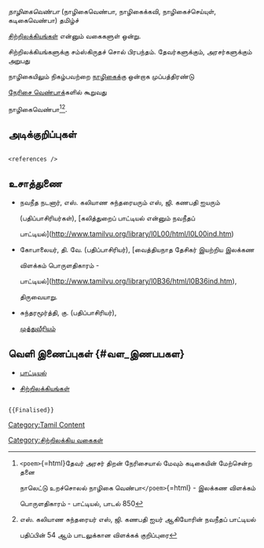 *நாழிகைவெண்பா* (நாழிகைவெண்பா, நாழிகைக்கவி, நாழிகைச்செய்யுள், கடிகைவெண்பா) தமிழ்ச்
[சிற்றிலக்கியங்கள்](சிற்றிலக்கியங்கள் "wikilink") என்னும் வகைகளுள் ஒன்று.
சிற்றிலக்கியங்களுக்கு சம்ஸ்கிருதச் சொல் பிரபந்தம். தேவர்களுக்கும், அரசர்களுக்கும் அறுபது
நாழிகையிலும் நிகழ்பவற்றை [நாழிகைக](நாழிகை "wikilink")்கு ஒன்றாக முப்பத்திரண்டு
[நேரிசை வெண்பாக](நேரிசை_வெண்பா "wikilink")்களில் கூறுவது
நாழிகைவெண்பா[^1][^2].

## அடிக்குறிப்புகள்

```{=html}
<references />
```
## உசாத்துணை

-   நவநீத நடனார், எஸ். கலியாண சுந்தரையரும் எஸ், ஜி. கணபதி ஐயரும்
    (பதிப்பாசிரியர்கள்), [கலித்துறைப் பாட்டியல் என்னும் நவநீதப்
    பாட்டியல்](http://www.tamilvu.org/library/l0L00/html/l0L00ind.htm)
-   கோபாலையர், தி. வே. (பதிப்பாசிரியர்), [வைத்தியநாத தேசிகர் இயற்றிய இலக்கண
    விளக்கம் பொருளதிகாரம் -
    பாட்டியல்](http://www.tamilvu.org/library/l0B36/html/l0B36ind.htm),
    திருவையாறு.
-   சுந்தரமூர்த்தி, கு. (பதிப்பாசிரியர்),
    [முத்துவீரியம்](https://www.tamilvu.org/ta/library-l0I00-html-l0I00ind-120207)

## வெளி இணைப்புகள் {#வள_இணபபகள}

-   [பாட்டியல்](பாட்டியல் "wikilink")
-   [சிற்றிலக்கியங்கள்](சிற்றிலக்கியங்கள் "wikilink")

```{=mediawiki}
{{Finalised}}
```
[Category:Tamil Content](Category:Tamil_Content "wikilink")
[Category:சிற்றிலக்கிய வகைகள்](Category:சிற்றிலக்கிய_வகைகள் "wikilink")

[^1]: `<poem>`{=html}தேவர் அரசர் திறன் நேரிசையால் மேவும் கடிகையின் மேற்சென்ற தனை
    நாலெட்டு உறச்சொலல் நாழிகை வெண்பா`</poem>`{=html} - இலக்கண விளக்கம்
    பொருளதிகாரம் - பாட்டியல், பாடல் 850

[^2]: எஸ். கலியாண சுந்தரையர் எஸ், ஜி. கணபதி ஐயர் ஆகியோரின் நவநீதப் பாட்டியல்
    பதிப்பின் 54 ஆம் பாடலுக்கான விளக்கக் குறிப்புரை
